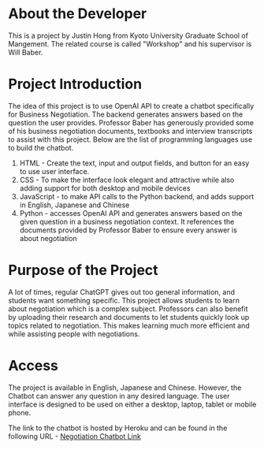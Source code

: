 # **About the Developer**

This is a project by Justin Hong from Kyoto University Graduate School of Mangement. The related course is called "Workshop" and his supervisor is Will Baber. 

# **Project Introduction**

The idea of this project is to use OpenAI API to create a chatbot specifically for Business Negotiation. The backend generates answers based on the question the user provides. Professor Baber has generously provided some of his business negotiation documents, textbooks and interview transcripts to assist with this project. Below are the list of programming languages use to build the chatbot.

 1. HTML - Create the text, input and output fields, and button for an easy to use user interface. 
 2. CSS - To make the interface look elegant and attractive while also adding support for both desktop and mobile devices
 3. JavaScript - to make API calls to the Python backend, and adds support in English, Japanese and Chinese
 4. Python - accesses OpenAI API and generates answers based on the given question in a business negotiation context. It references the documents provided by Professor Baber to ensure every answer is about negotiation

# **Purpose of the Project**

A lot of times, regular ChatGPT gives out too general information, and students want something specific. This project allows students to learn about negotiation which is a complex subject. Professors can also benefit by uploading their research and documents to let students quickly look up topics related to negotiation. This makes learning much more efficient and while assisting people with negotiations.

# **Access**

The project is available in English, Japanese and Chinese. However, the Chatbot can answer any question in any desired language. The user interface is designed to be used on either a desktop, laptop, tablet or mobile phone.

The link to the chatbot is hosted by Heroku and can be found in the following URL - [Negotiation Chatbot Link](negotiation-bot-f4a216d5a4ad.herokuapp.com)
